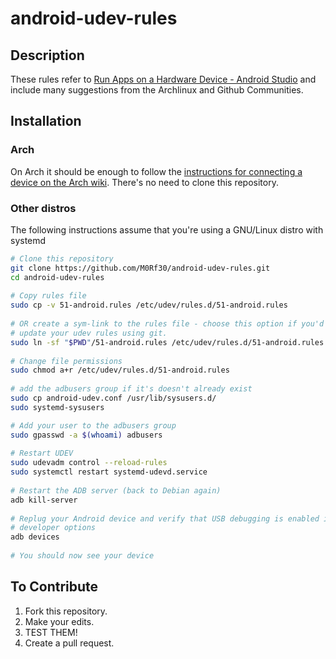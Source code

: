 # android-udev-rules

## Description

These rules refer to
[Run Apps on a Hardware Device - Android Studio](https://developer.android.com/studio/run/device.html)
and include many suggestions from the Archlinux and Github Communities.

## Installation

### Arch

On Arch it should be enough to follow the
[instructions for connecting a device on the Arch wiki](https://wiki.archlinux.org/index.php/Android_Debug_Bridge).
There's no need to clone this repository.

### Other distros

The following instructions assume that you're using a GNU/Linux distro with
systemd

```sh
# Clone this repository
git clone https://github.com/M0Rf30/android-udev-rules.git
cd android-udev-rules
    
# Copy rules file
sudo cp -v 51-android.rules /etc/udev/rules.d/51-android.rules
    
# OR create a sym-link to the rules file - choose this option if you'd like to
# update your udev rules using git.
sudo ln -sf "$PWD"/51-android.rules /etc/udev/rules.d/51-android.rules
    
# Change file permissions
sudo chmod a+r /etc/udev/rules.d/51-android.rules
    
# add the adbusers group if it's doesn't already exist
sudo cp android-udev.conf /usr/lib/sysusers.d/
sudo systemd-sysusers

# Add your user to the adbusers group
sudo gpasswd -a $(whoami) adbusers
    
# Restart UDEV
sudo udevadm control --reload-rules
sudo systemctl restart systemd-udevd.service
   
# Restart the ADB server (back to Debian again)
adb kill-server
    
# Replug your Android device and verify that USB debugging is enabled in
# developer options
adb devices
    
# You should now see your device
```

## To Contribute

1. Fork this repository.
2. Make your edits.
3. TEST THEM!
4. Create a pull request.
